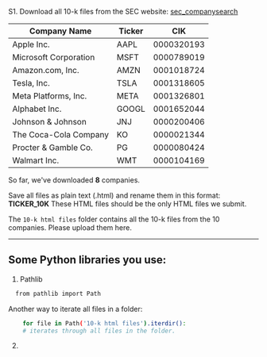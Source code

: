 S1. Download all 10-k files from the SEC website: [sec_companysearch](https://www.sec.gov/edgar/searchedgar/companysearch)

| **Company Name**           | **Ticker** | **CIK**      |
|----------------------------|--------------|--------------|
| Apple Inc.                | AAPL         | 0000320193   |
| Microsoft Corporation     | MSFT         | 0000789019   |
| Amazon.com, Inc.          | AMZN         | 0001018724   |
| Tesla, Inc.               | TSLA         | 0001318605   |
| Meta Platforms, Inc.      | META         | 0001326801   | ❓
| Alphabet Inc.             | GOOGL        | 0001652044   |
| Johnson & Johnson         | JNJ          | 0000200406   |
| The Coca-Cola Company     | KO           | 0000021344   | ❓
| Procter & Gamble Co.      | PG           | 0000080424   |
| Walmart Inc.              | WMT          | 0000104169   |

So far, we've downloaded __8__ companies.

Save all files as plain text (.html) and rename them in this format: __TICKER_10K__
These HTML files should be the only HTML files we submit.

The `10-k html files` folder contains all the 10-k files from the 10 companies.
Please upload them here.

----------------
## Some Python libraries you use:
1. Pathlib
```bash
  from pathlib import Path
```
Another way to iterate all files in a folder:
```bash
    for file in Path('10-k html files').iterdir(): 
    # iterates through all files in the folder.
```
2. 